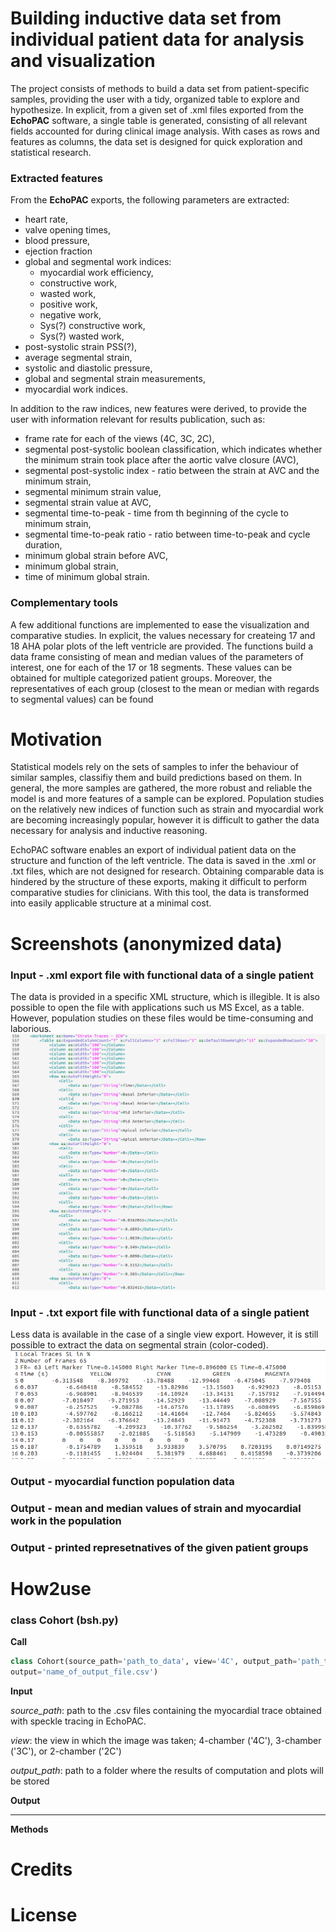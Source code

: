 # Building inductive data set from individual patient data for analysis and visualization
The project consists of methods to build a data set from patient-specific samples, providing the user with a tidy,
organized table to explore and hypothesize. In explicit, from a given set of .xml files exported from the 
**EchoPAC** software, a single table is generated, consisting of all relevant fields accounted for during clinical image 
analysis. With cases as rows and features as columns, the data set is designed for quick exploration and statistical
research.

### Extracted features
From the **EchoPAC** exports, the following parameters are extracted:
 * heart rate,
 * valve opening times,
 * blood pressure,
 * ejection fraction
 * global and segmental work indices:
    * myocardial work efficiency,
    * constructive work,
    * wasted work,
    * positive work,
    * negative work,
    * Sys(?) constructive work,
    * Sys(?) wasted work,
 * post-systolic strain PSS(?),
 * average segmental strain,
 * systolic and diastolic pressure,
 * global and segmental strain measurements,
 * myocardial work indices.
   
In addition to the raw indices, new features were derived, to provide the user with information relevant for 
results publication, such as:
 * frame rate for each of the views (4C, 3C, 2C),
 * segmental post-systolic boolean classification, which indicates whether the minimum strain took place after the 
 aortic valve closure (AVC),
 * segmental post-systolic index - ratio between the strain at AVC and the minimum strain,
 * segmental minimum strain value,
 * segmental strain value at AVC,
 * segmental time-to-peak - time from th beginning of the cycle to minimum strain,
 * segmental time-to-peak ratio - ratio between time-to-peak and cycle duration,
 * minimum global strain before AVC,
 * minimum global strain,
 * time of minimum global strain.
 
### Complementary tools

A few additional functions are implemented to ease the visualization and comparative studies. In explicit, the values 
necessary for createing 17 and 18 AHA polar plots of the left ventricle are provided. The functions build a data frame
consisting of mean and median values of the parameters of interest, one for each of the 17 or 18 segments. These values
can be obtained for multiple categorized patient groups. Moreover, the representatives of each group (closest to the
mean or median with regards to segmental values) can be found

# Motivation
Statistical models rely on the sets of samples to infer the behaviour of similar samples, classifiy them and build
predictions based on them. In general, the more samples are gathered, the more robust and reliable the model is and more
features of a sample can be explored. Population studies on the relatively new indices of function such as strain
and myocardial work are becoming increasingly popular, however it is difficult to gather the data necessary for analysis
and inductive reasoning.

EchoPAC software enables an export of individual patient data on the structure and function of the left ventricle. The
data is saved in the .xml or .txt files, which are not designed for research. Obtaining comparable data is hindered by
the structure of these exports, making it difficult to perform comparative studies for clinicians. With this tool, the 
data is transformed into easily applicable structure at a minimal cost.

# Screenshots (anonymized data)
### Input - .xml export file with functional data of a single patient
The data is provided in a specific XML structure, which is illegible. It is also possible to open the file with
applications such us MS Excel, as a table. However, population studies on these files would be time-consuming and 
laborious.
![smooth plots](images/xml_example_gedit.png  "Segmental Strain - Echopac version")

### Input - .txt export file with functional data of a single patient
Less data is available in the case of a single view export. However, it is still possible to extract the data on
segmental strain (color-coded).
![smooth plots](images/txt_example.png  "Segmental Strain - Echopac version")

### Output - myocardial function population data


### Output - mean and median values of strain and myocardial work in the population


### Output - printed represetnatives of the given patient groups


# How2use

### class Cohort (bsh.py)

**Call**
```python
class Cohort(source_path='path_to_data', view='4C', output_path='path_to_store_results', 
output='name_of_output_file.csv')
```

**Input**

*source_path*: path to the .csv files containing the myocardial trace obtained with speckle tracing in EchoPAC. 
 

*view*: the view in which the image was taken; 4-chamber ('4C'), 3-chamber ('3C'), or 2-chamber ('2C') 

 
*output_path*: path to a folder where the results of computation and plots will be stored 

 
**Output** 


---
**Methods**


# Credits


# License